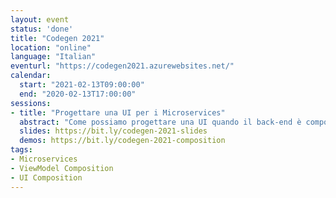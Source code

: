 ```yaml
---
layout: event
status: 'done'
title: "Codegen 2021"
location: "online"
language: "Italian"
eventurl: "https://codegen2021.azurewebsites.net/"
calendar:
  start: "2021-02-13T09:00:00"
  end: "2020-02-13T17:00:00"
sessions:
- title: "Progettare una UI per i Microservices"
  abstract: "Come possiamo progettare una UI quando il back-end è composto da decine (se non di più) di Microservices? Abbiamo la giusta separazione e autonomia lato back-end, ma tutto alla fine deve tornare insieme lato front-end. Come evitiamo che si trasformi nel solito caos di spaghetti code? Come evitiamo che operazioni semplici si trasformino in un tornado di web request? Durante questa sessione costruiremo un esempio di UI per Microservices, usando .NET Core, in modo da capire a fondo cosa sia la Services UI Composition e come progettare e implementare con successo una UI per i nostri Microservices."
  slides: https://bit.ly/codegen-2021-slides
  demos: https://bit.ly/codegen-2021-composition
tags:
- Microservices
- ViewModel Composition
- UI Composition
---
```


